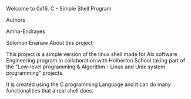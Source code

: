 Welcome to  0x16. C - Simple Shell Program

Authors

Amha-Endrayes

Solomon Enanaw
About this project

This project is a simple version of the linux shell made for  Alx software Engineering program in collaboration with Holberton School taking part of the "Low-level programming & Algorithm - Linux and Unix system programming" projects.

It is created using the C programming Language and it can do many functionalities that a real shell does.
